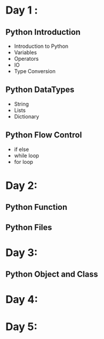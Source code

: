 # Day 1 :
## Python Introduction
- Introduction to Python
- Variables
- Operators
- IO
- Type Conversion
## Python DataTypes
- String
- Lists
- Dictionary
## Python Flow Control
- if else
- while loop
- for loop
# Day 2:
## Python Function
## Python Files
# Day 3:
## Python Object and Class
# Day 4:
# Day 5:  
